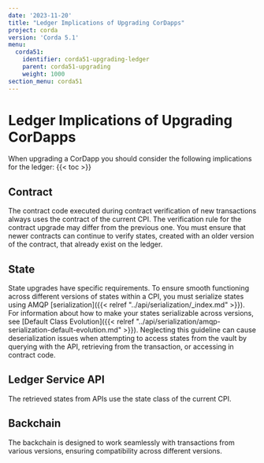 ```yaml
---
date: '2023-11-20'
title: "Ledger Implications of Upgrading CorDapps"
project: corda
version: 'Corda 5.1'
menu:
  corda51:
    identifier: corda51-upgrading-ledger
    parent: corda51-upgrading
    weight: 1000
section_menu: corda51
---
```

# Ledger Implications of Upgrading CorDapps

When upgrading a CorDapp you should consider the following implications for the ledger:
{{< toc >}}

## Contract

The contract code executed during contract verification of new transactions always uses the contract of the current CPI. The verification rule for the contract upgrade may differ from the previous one. You must ensure that newer contracts can continue to verify states, created with an older version of the contract, that already exist on the ledger.

## State

State upgrades have specific requirements. To ensure smooth functioning across different versions of states within a CPI, you must serialize states using AMQP [serialization]({{< relref "../api/serialization/_index.md" >}}). For information about how to make your states serializable across versions, see [Default Class Evolution]({{< relref "../api/serialization/amqp-serialization-default-evolution.md" >}}). Neglecting this guideline can cause deserialization issues when attempting to access states from the vault by querying with the API, retrieving from the transaction, or accessing in contract code.

## Ledger Service API

The retrieved states from APIs use the state class of the current CPI.

## Backchain

The backchain is designed to work seamlessly with transactions from various versions, ensuring compatibility across different versions.
